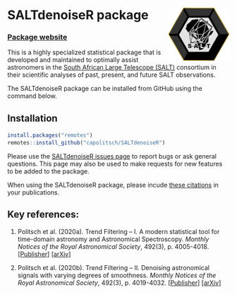 # SALTdenoiseR package <img src="man/figures/logo.png" align="right" width="140px"/>

### [Package website](https://capolitsch.github.io/SALTdenoiseR/)

This is a highly specialized statistical package that is developed and maintained to optimally assist astronomers in the [South African Large Telescope (SALT)](https://www.salt.ac.za/) consortium in their scientific analyses of past, present, and future SALT observations.

The SALTdenoiseR package can be installed from GitHub using the command below.

## Installation
``` r
install.packages("remotes")
remotes::install_github("capolitsch/SALTdenoiseR")
```

Please use the [SALTdenoiseR issues page](https://github.com/capolitsch/SALTdenoiseR/issues) to report bugs or ask general questions. This page may also be used to make requests for new features to be added to the package.

When using the SALTdenoiseR package, please incude [these citations](https://capolitsch.github.io/SALTdenoiseR/authors.html) in your publications.


## Key references:

1. Politsch et al. (2020a). Trend Filtering – I. A modern statistical tool for time-domain astronomy and Astronomical Spectroscopy. 
*Monthly Notices of the Royal Astronomical Society*, 492(3), p. 4005-4018. [[Publisher](https://academic.oup.com/mnras/article/492/3/4005/5704413)] [[arXiv](https://arxiv.org/abs/1908.07151)]

2. Politsch et al. (2020b). Trend Filtering – II. Denoising astronomical signals with varying degrees of smoothness. 
*Monthly Notices of the Royal Astronomical Society*, 492(3), p. 4019-4032. [[Publisher](https://academic.oup.com/mnras/article/492/3/4019/5704414)] [[arXiv](https://arxiv.org/abs/2001.03552)]
